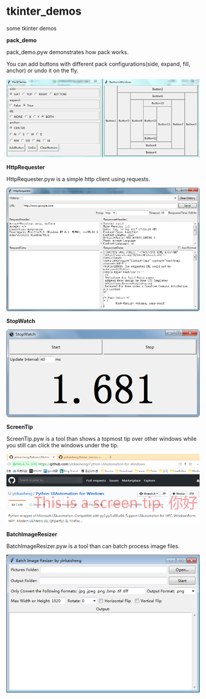 # tkinter_demos
some tkinter demos

**pack_demo**

pack_demo.pyw demonstrates how pack works.

You can add buttons with different pack configurations(side, expand, fill, anchor) or undo it on the fly.

![pack_demo](images/pack_demo.png)


**HttpRequester**

HttpRequester.pyw is a simple http client using requests.

![HttpRequester](images/HttpRequester.png)


**StopWatch**

![StopWatch](images/StopWatch.png)


**ScreenTip**

ScreenTip.pyw is a tool than shows a topmost tip over other windows while you still can click the windows under the tip.

![ScreenTip](images/ScreenTip.png)


**BatchImageResizer**

BatchImageResizer.pyw is a tool than can batch process image files.

![BatchImageResizer](images/BatchImageResizer.png)
